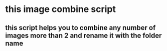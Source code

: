 # this image combine script
## this script helps you to combine any number of images more than 2 and rename it with the folder name
